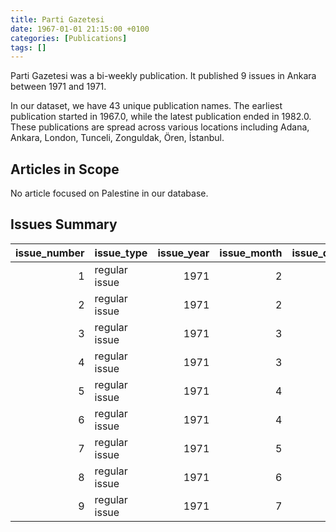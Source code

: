 ```yaml
---
title: Parti Gazetesi
date: 1967-01-01 21:15:00 +0100
categories: [Publications]
tags: []
---
```


Parti Gazetesi was a bi-weekly publication. It published 9 issues in Ankara between 1971 and 1971.

In our dataset, we have 43 unique publication names. The earliest publication started in 1967.0, while the latest publication ended in 1982.0. These publications are spread across various locations including Adana, Ankara, London, Tunceli, Zonguldak, Ören, İstanbul.

## Articles in Scope

No article focused on Palestine in our database.

## Issues Summary

|   issue_number | issue_type    |   issue_year |   issue_month |   issue_day |
|---------------:|:--------------|-------------:|--------------:|------------:|
|              1 | regular issue |         1971 |             2 |           1 |
|              2 | regular issue |         1971 |             2 |          15 |
|              3 | regular issue |         1971 |             3 |           1 |
|              4 | regular issue |         1971 |             3 |          15 |
|              5 | regular issue |         1971 |             4 |           1 |
|              6 | regular issue |         1971 |             4 |          15 |
|              7 | regular issue |         1971 |             5 |          15 |
|              8 | regular issue |         1971 |             6 |          15 |
|              9 | regular issue |         1971 |             7 |           1 |
